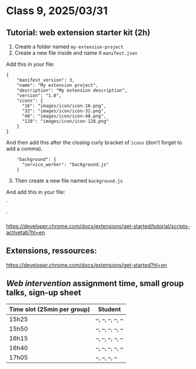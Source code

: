 # Class 9, 2025/03/31

## Tutorial: web extension starter kit (2h)

1) Create a folder named `my-extension-project`
2) Create a new file inside and name it `manifest.json`

Add this in your file:

```
{
    "manifest_version": 3,
    "name": "My extension project",
    "description": "My extension description",
    "version": "1.0",
    "icons": {
      "16": "images/icon/icon-16.png",
      "32": "images/icon/icon-32.png",
      "48": "images/icon/icon-48.png",
      "128": "images/icon/icon-128.png"
    }
}
```

And then add this after the closing curly bracket of `icons` (don't forget to add a comma).

```
    "background": {
      "service_worker": "background.js"
    }
```

3) Then create a new file named `background.js`

And add this in your file:

`

`


https://developer.chrome.com/docs/extensions/get-started/tutorial/scripts-activetab?hl=en

## Extensions, ressources:

https://developer.chrome.com/docs/extensions/get-started?hl=en

## *Web intervention* assignment time, small group talks, sign-up sheet

| Time slot (25min per group) | Student |
| -- | -------------- |
| 15h25 | –, –, –, –, – |
| 15h50 | –, –, –, –, – |
| 16h15 | –, –, –, –, – |
| 16h40 | –, –, –, –, – |
| 17h05 | –, –, –, – |

